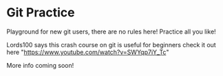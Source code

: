 # Git Practice

Playground for new git users, there are no rules here! Practice all you like!

Lords100 says this crash course on git is useful for beginners check it out here "https://www.youtube.com/watch?v=SWYqp7iY_Tc"

More info coming soon!
